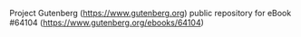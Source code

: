 Project Gutenberg (https://www.gutenberg.org) public repository for eBook #64104 (https://www.gutenberg.org/ebooks/64104)
